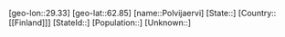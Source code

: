 ﻿---
location: [62.85,29.33]
type: City
tags:
- geo/City


SpocWebEntityId: 33437
isDeleted: false
confidential: public

---
[geo-lon::29.33]
[geo-lat::62.85]
[name::Polvijaervi]
[State::]
[Country::[[Finland]]]
[StateId::]
[Population::]
[Unknown::]

